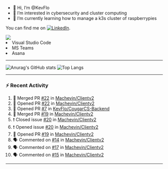 - 👋 Hi, I’m @KevFlo
- 👀 I’m interested in cybersecurity and cluster computing
- 🌱 I’m currently learning how to manage a k3s cluster of raspberrypies


You can find me on [![LinkedIn][3.2]][3].

<!-- Icons -->

[3.2]: https://i.imgur.com/IwuydvD.png (LinkedIn icon without padding)

<!-- Links to your social media accounts -->

[3]: https://www.linkedin.com/in/flores-kevin/


<a>
    <img src="https://img.shields.io/badge/-Commonly%20Used%20Tools-lightgrey ">
    <li>Visual Studio Code</li> <li>MS Teams</li> <li>Asana</li>
</a>



---

![Anurag's GitHub stats](https://github-readme-stats-kevflo.vercel.app/api?username=KevFlo&count_private=true&hide=stars&show_icons=true&theme=nord)
![Top Langs](https://github-readme-stats-kevflo.vercel.app/api/top-langs/?username=KevFlo&langs_count=5&show_icons=true&theme=nord)

---

### :zap: Recent Activity

<!--START_SECTION:activity-->
1. 🎉 Merged PR [#22](https://github.com/Machevin/Clientv2/pull/22) in [Machevin/Clientv2](https://github.com/Machevin/Clientv2)
2. 💪 Opened PR [#22](https://github.com/Machevin/Clientv2/pull/22) in [Machevin/Clientv2](https://github.com/Machevin/Clientv2)
3. 💪 Opened PR [#7](https://github.com/KevFlo/CougarCS-Backend/pull/7) in [KevFlo/CougarCS-Backend](https://github.com/KevFlo/CougarCS-Backend)
4. 🎉 Merged PR [#19](https://github.com/Machevin/Clientv2/pull/19) in [Machevin/Clientv2](https://github.com/Machevin/Clientv2)
5. ❗️ Closed issue [#20](https://github.com/Machevin/Clientv2/issues/20) in [Machevin/Clientv2](https://github.com/Machevin/Clientv2)
6. ❗️ Opened issue [#20](https://github.com/Machevin/Clientv2/issues/20) in [Machevin/Clientv2](https://github.com/Machevin/Clientv2)
7. 💪 Opened PR [#19](https://github.com/Machevin/Clientv2/pull/19) in [Machevin/Clientv2](https://github.com/Machevin/Clientv2)
8. 🗣 Commented on [#14](https://github.com/Machevin/Clientv2/issues/14) in [Machevin/Clientv2](https://github.com/Machevin/Clientv2)
9. 🗣 Commented on [#17](https://github.com/Machevin/Clientv2/issues/17) in [Machevin/Clientv2](https://github.com/Machevin/Clientv2)
10. 🗣 Commented on [#15](https://github.com/Machevin/Clientv2/issues/15) in [Machevin/Clientv2](https://github.com/Machevin/Clientv2)
<!--END_SECTION:activity-->

---
<!---
KevFlo/KevFlo is a ✨ special ✨ repository because its `README.md` (this file) appears on your GitHub profile.
You can click the Preview link to take a look at your changes.
--->
